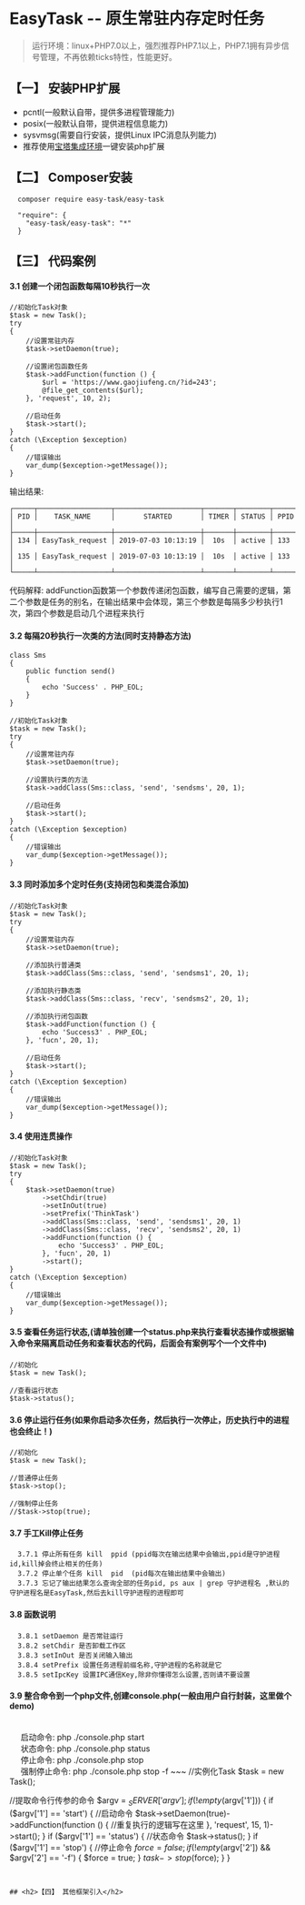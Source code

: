 ﻿EasyTask -- 原生常驻内存定时任务
===============

> 运行环境：linux+PHP7.0以上，强烈推荐PHP7.1以上，PHP7.1拥有异步信号管理，不再依赖ticks特性，性能更好。

## <h2>【一】 安装PHP扩展</h2>

* pcntl(一般默认自带，提供多进程管理能力)
* posix(一般默认自带，提供进程信息能力)
* sysvmsg(需要自行安装，提供Linux IPC消息队列能力)
* 推荐使用[宝塔集成环境](http://www.bt.cn/)一键安装php扩展

## <h2>【二】 Composer安装</h2>

~~~
  composer require easy-task/easy-task
~~~

~~~
  "require": {
    "easy-task/easy-task": "*"
  }
~~~

## <h2>【三】 代码案例</h2>

<h4>3.1 创建一个闭包函数每隔10秒执行一次</h4>

~~~
//初始化Task对象
$task = new Task();
try
{
    //设置常驻内存
    $task->setDaemon(true);

    //设置闭包函数任务
    $task->addFunction(function () {
        $url = 'https://www.gaojiufeng.cn/?id=243';
        @file_get_contents($url);
    }, 'request', 10, 2);

    //启动任务
    $task->start();
}
catch (\Exception $exception)
{
    //错误输出
    var_dump($exception->getMessage());
}
~~~

输出结果:
~~~
┌─────┬──────────────────┬─────────────────────┬───────┬────────┬──────┐
│ PID │    TASK_NAME     │       STARTED       │ TIMER │ STATUS │ PPID │
├─────┼──────────────────┼─────────────────────┼───────┼────────┼──────┤
│ 134 │ EasyTask_request │ 2019-07-03 10:13:19 │  10s  │ active │ 133  │
│ 135 │ EasyTask_request │ 2019-07-03 10:13:19 │  10s  │ active │ 133  │
└─────┴──────────────────┴─────────────────────┴───────┴────────┴──────┘
~~~

代码解释: 
addFunction函数第一个参数传递闭包函数，编写自己需要的逻辑，第二个参数是任务的别名，在输出结果中会体现，第三个参数是每隔多少秒执行1次，第四个参数是启动几个进程来执行

<h4>3.2 每隔20秒执行一次类的方法(同时支持静态方法)</h4>

~~~
class Sms
{
    public function send()
    {
        echo 'Success' . PHP_EOL;
    }
}

//初始化Task对象
$task = new Task();
try
{
    //设置常驻内存
    $task->setDaemon(true);

    //设置执行类的方法
    $task->addClass(Sms::class, 'send', 'sendsms', 20, 1);

    //启动任务
    $task->start();
}
catch (\Exception $exception)
{
    //错误输出
    var_dump($exception->getMessage());
}
~~~

<h4>3.3 同时添加多个定时任务(支持闭包和类混合添加)</h4>

~~~
//初始化Task对象
$task = new Task();
try
{
    //设置常驻内存
    $task->setDaemon(true);

    //添加执行普通类
    $task->addClass(Sms::class, 'send', 'sendsms1', 20, 1);

    //添加执行静态类
    $task->addClass(Sms::class, 'recv', 'sendsms2', 20, 1);

    //添加执行闭包函数
    $task->addFunction(function () {
        echo 'Success3' . PHP_EOL;
    }, 'fucn', 20, 1);

    //启动任务
    $task->start();
}
catch (\Exception $exception)
{
    //错误输出
    var_dump($exception->getMessage());
}
~~~

<h4>3.4 使用连贯操作</h4>

~~~
//初始化Task对象
$task = new Task();
try
{
    $task->setDaemon(true)
        ->setChdir(true)
        ->setInOut(true)
        ->setPrefix('ThinkTask')
        ->addClass(Sms::class, 'send', 'sendsms1', 20, 1)
        ->addClass(Sms::class, 'recv', 'sendsms2', 20, 1)
        ->addFunction(function () {
            echo 'Success3' . PHP_EOL;
        }, 'fucn', 20, 1)
        ->start();
}
catch (\Exception $exception)
{
    //错误输出
    var_dump($exception->getMessage());
}
~~~


<h4>3.5 查看任务运行状态,(请单独创建一个status.php来执行查看状态操作或根据输入命令来隔离启动任务和查看状态的代码，后面会有案例写个一个文件中)</h4>

~~~
//初始化
$task = new Task();

//查看运行状态
$task->status();
~~~

<h4>3.6 停止运行任务(如果你启动多次任务，然后执行一次停止，历史执行中的进程也会终止！)</h4>

~~~
//初始化
$task = new Task();

//普通停止任务
$task->stop();

//强制停止任务   
//$task->stop(true);
~~~

<h4>3.7 手工Kill停止任务</h4>

~~~
  3.7.1 停止所有任务 kill  ppid (ppid每次在输出结果中会输出,ppid是守护进程id,kill掉会终止相关的任务)
  3.7.2 停止单个任务 kill  pid  (pid每次在输出结果中会输出)
  3.7.3 忘记了输出结果怎么查询全部的任务pid, ps aux | grep 守护进程名 ,默认的守护进程名是EasyTask,然后去kill守护进程的进程即可
~~~


<h4>3.8 函数说明</h4>

~~~
  3.8.1 setDaemon 是否常驻运行
  3.8.2 setChdir 是否卸载工作区
  3.8.3 setInOut 是否关闭输入输出
  3.8.4 setPrefix 设置任务进程前缀名称,守护进程的名称就是它
  3.8.5 setIpcKey 设置IPC通信Key,除非你懂得怎么设置,否则请不要设置
~~~

<h4>3.9 整合命令到一个php文件,创建console.php(一般由用户自行封装，这里做个demo)</h4>
    <br/>&nbsp;&nbsp;&nbsp;&nbsp;&nbsp;启动命令: php ./console.php start
    <br/>&nbsp;&nbsp;&nbsp;&nbsp;&nbsp;状态命令: php ./console.php status
    <br/>&nbsp;&nbsp;&nbsp;&nbsp;&nbsp;停止命令: php ./console.php stop
    <br/>&nbsp;&nbsp;&nbsp;&nbsp;&nbsp;强制停止命令: php ./console.php stop -f
~~~
//实例化Task
$task = new Task();

//提取命令行传参的命令
$argv = $_SERVER['argv'];
if (!empty($argv['1']))
{
    if ($argv['1'] == 'start')
    {
        //启动命令
        $task->setDaemon(true)->addFunction(function () {
            //重复执行的逻辑写在这里
        }, 'request', 15, 1)->start();
    }
    if ($argv['1'] == 'status')
    {
        //状态命令
        $task->status();
    }
    if ($argv['1'] == 'stop')
    {
        //停止命令
        $force = false;
        if (!empty($argv['2']) && $argv['2'] == '-f')
        {
            $force = true;
        }
        $task->stop($force);
    }
}
~~~


## <h2>【四】 其他框架引入</h2>



